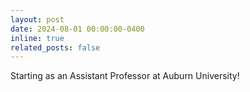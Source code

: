 ```yaml
---
layout: post
date: 2024-08-01 00:00:00-0400
inline: true
related_posts: false
---
```


Starting as an Assistant Professor at Auburn University!
